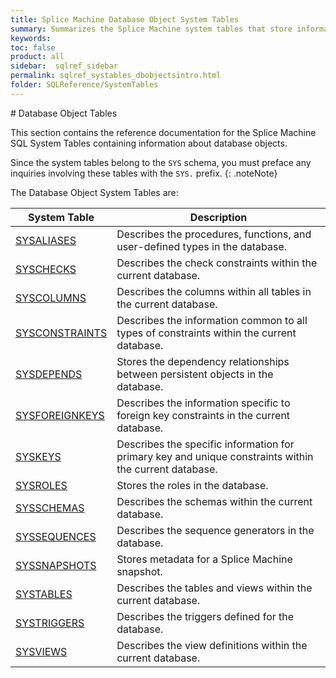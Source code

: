 ```yaml
---
title: Splice Machine Database Object System Tables
summary: Summarizes the Splice Machine system tables that store information about database objects.
keywords:
toc: false
product: all
sidebar:  sqlref_sidebar
permalink: sqlref_systables_dbobjectsintro.html
folder: SQLReference/SystemTables
---
```

<section>
<div class="TopicContent" data-swiftype-index="true" markdown="1">
# Database Object Tables

This section contains the reference documentation for the Splice Machine
SQL System Tables containing information about database objects.

Since the system tables belong to the `SYS` schema, you must preface any
inquiries involving these tables with the `SYS.` prefix.
{: .noteNote}

The Database Object System Tables are:

<table summary="Summary table with links to and descriptions of system database object tables">
                <col />
                <col />
                <thead>
                    <tr>
                        <th>System Table</th>
                        <th>Description</th>
                    </tr>
                </thead>
                <tbody>
                    <tr>
                        <td class="CodeFont"><a href="sqlref_systables_sysaliases.html">SYSALIASES</a>
                        </td>
                        <td>Describes the procedures, functions, and
		user-defined types in the database.</td>
                    </tr>
                    <tr>
                        <td class="CodeFont"><a href="sqlref_systables_syschecks.html">SYSCHECKS</a>
                        </td>
                        <td>Describes the check constraints within
		the current database.</td>
                    </tr>
                    <tr>
                        <td class="CodeFont"><a href="sqlref_systables_syscolumns.html">SYSCOLUMNS</a>
                        </td>
                        <td>Describes the columns within all tables in the
		current database.</td>
                    </tr>
                    <tr>
                        <td class="CodeFont"><a href="sqlref_systables_sysconstraints.html">SYSCONSTRAINTS</a>
                        </td>
                        <td>Describes the information common to all
types of constraints within the current database.</td>
                    </tr>
                    <tr>
                        <td class="CodeFont"><a href="sqlref_systables_sysdepends.html">SYSDEPENDS</a>
                        </td>
                        <td>Stores the dependency relationships between
		persistent objects in the database.</td>
                    </tr>
                    <tr>
                        <td class="CodeFont"><a href="developers_fundamentals_foreignkeys.html">SYSFOREIGNKEYS</a>
                        </td>
                        <td>Describes the information specific to
		foreign key constraints in the current database.</td>
                    </tr>
                    <tr>
                        <td class="CodeFont"><a href="sqlref_systables_syskeys.html">SYSKEYS</a>
                        </td>
                        <td>Describes the specific information for primary key and unique constraints within the current database.</td>
                    </tr>
                    <tr>
                        <td class="CodeFont"><a href="sqlref_systables_sysroles.html">SYSROLES</a>
                        </td>
                        <td>Stores the roles in the database.</td>
                    </tr>
                    <tr>
                        <td class="CodeFont"><a href="sqlref_systables_sysschemas.html">SYSSCHEMAS</a>
                        </td>
                        <td>Describes the schemas within the current
		database.</td>
                    </tr>
                    <tr>
                        <td class="CodeFont"><a href="sqlref_systables_syssequences.html">SYSSEQUENCES</a>
                        </td>
                        <td>Describes the sequence generators in the
		database.</td>
                    </tr>
                    <tr>
                        <td class="CodeFont"><a href="sqlref_systables_sysschemas.html">SYSSNAPSHOTS</a>
                        </td>
                        <td>Stores metadata for a Splice Machine snapshot.</td>
                    </tr>
                    <tr>
                        <td class="CodeFont"><a href="sqlref_systables_systables.html">SYSTABLES</a>
                        </td>
                        <td>Describes the tables and views within the current
		database.</td>
                    </tr>
                    <tr>
                        <td class="CodeFont"><a href="sqlref_systables_systriggers.html">SYSTRIGGERS</a>
                        </td>
                        <td>Describes the triggers defined for the database.</td>
                    </tr>
                    <tr>
                        <td class="CodeFont"><a href="sqlref_systables_sysviews.html">SYSVIEWS</a>
                        </td>
                        <td>Describes the view definitions within the current
		database.</td>
                    </tr>
                </tbody>
            </table>
</div>
</section>

